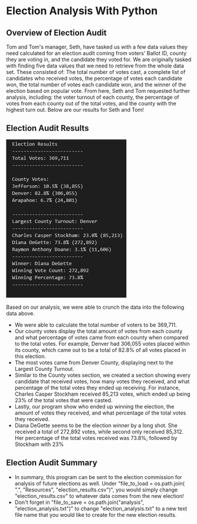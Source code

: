 # Election Analysis With Python

## Overview of Election Audit
Tom and Tom's manager, Seth, have tasked us with a few  data values they need calculated for an election audit coming from  voters' Ballot ID, county they are voting in, and the candidate they voted for. We are originally tasked with finding five data values that we need to retrieve from the whole data set. These consisted of: The total number of votes cast, a complete list of candidates who received votes, the percentage of votes each candidate won, the total number of votes each candidate won, and the winner of the election based on popular vote. From here, Seth and Tom requested further analysis, including: the voter turnout of each county, the percentage of votes from each county out of the total votes, and the county with the highest turn out. Below are our results for Seth and Tom!


## Election Audit Results
![Election Outcome](Resources/Election_Outcome.png)

Based on our analysis, we were able to crunch the data into the following data above. 
- We were able to calculate the total number of voters to be 369,711.
- Our county votes display the total amount of votes from each county and what percentage of votes came from each county when compared to the total votes.
  For example, Denver had 306,055 votes placed within its county, which came out to be a total of 82.8% of all votes placed in this election.
- The most votes came from Denver County, displaying next to the Largest County Turnout.
- Similar to the County votes section, we created a section showing every candidate that received votes, how many votes they received, and what percentage of the total     votes they ended up receiving. For instance, Charles Casper Stockham received 85,213 votes, which ended up being 23% of the total votes that were casted.
- Lastly, our program show who ended up winning the election, the amount of votes they received, and what percentage of the total votes they received.
- Diana DeGette seems to be the election winner by a long shot. She received a total of 272,892 votes, while second only received 85,312. Her percentage of the total       votes received was 73.8%, followed by Stockham with 23% 


## Election Audit Summary
- In summary, this program can be sent to the election commission for analysis of future elections as well. Under "file_to_load = os.path.join( ".", "Resources", "election_results.csv")", you would simply change "election_results.csv" to whatever data comes from the new election!
- Don't forget in "file_to_save = os.path.join("analysis", "election_analysis.txt")" to change "election_analysis.txt" to a new text file name that you would like to create for the new election results.

